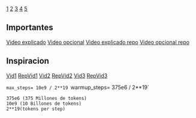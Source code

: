 [1](https://www.youtube.com/watch?v=UU1WVnMk4E8&t=2557s)
[2](https://www.youtube.com/watch?v=E0Hmnixke2g)
[3](https://youtu.be/k3qvYATh77I?si=qYRhSURc3GS18yyh)
[4](https://youtu.be/iOsR-EC9z6I?si=w36s3uxbxqrdS6cZ)
[5](https://www.youtube.com/watch?v=_0wdproot34)


## Importantes
[Video explicado](https://www.youtube.com/watch?v=9Ge0sMm65jo)
[Video opcional](https://www.youtube.com/watch?v=yAcWnfsZhzo)
[Video explicado repo](https://github.com/ImadSaddik/Train_Your_Language_Model_Course)
[Video opcional repo](https://github.com/rasbt/LLMs-from-scratch)


## Inspiracion
[Vid1](https://www.youtube.com/watch?v=U2p5EpL7b4U)
[RepVid1](https://github.com/SimonVutov/miniGPT/tree/main)
[Vid2](https://www.youtube.com/watch?v=l8pRSuU81PU)
[RepVid2](https://github.com/karpathy/build-nanogpt)
[Vid3](https://www.youtube.com/watch?v=9Ge0sMm65jo)
[RepVid3](https://github.com/ImadSaddik/Train_Your_Language_Model_Course)

`max_steps= 10e9 / 2**19
`warmup_steps= 375e6 / 2**19`
```
375e6 (375 Millones de tokens)
10e9 (10 Billones de tokens)
2**19(tokens per step)
```
